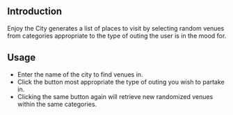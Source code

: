 ## Introduction

Enjoy the City generates a list of places to visit by selecting random venues from categories appropriate to the type of outing the user is in the mood for.

## Usage

* Enter the name of the city to find venues in.
* Click the button most appropriate the type of outing you wish to partake in.
* Clicking the same button again will retrieve new randomized venues within the same categories.
